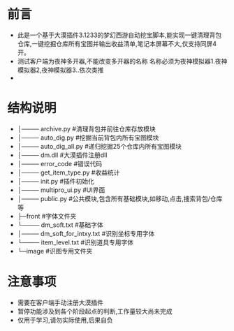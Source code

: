 # 前言
 - 此是一个基于大漠插件3.1233的梦幻西游自动挖宝脚本,能实现一键清理背包仓库,一键挖掘仓库所有宝图并输出收益清单,笔记本屏幕不大,仅支持同屏4开。
 - 测试客户端为夜神多开器,不能改变多开器的名称 名称必须为夜神模拟器1.夜神模拟器2,夜神模拟器3..依次类推
 - 

# 结构说明

- │──── archive.py                 #清理背包并前往仓库存放模块
- │──── auto_dig.py                #挖掘当前背包内所有宝图模块
- │──── auto_dig_all.py            #递归挖掘25个仓库内所有宝图模块
- │──── dm.dll                     #大漠插件注册dll
- │──── error_code                 #错误代码
- │──── get_item_type.py           #收益统计
- │──── init.py                    #插件初始化
- │──── multipro_ui.py             #UI界面
- │──── public.py                  #公共模块,包含所有基础模块,如移动,点击,搜索背包/仓库等
- ├─front                       #字体文件夹
-    └──── dm_soft.txt            #基础字体
-    │──── dm_soft_for_intxy.txt  #识别坐标专用字体
-    └──── item_level.txt        #识别道具专用字体
- └─image                       #识图专用文件夹
    

# 注意事项
- 需要在客户端手动注册大漠插件
- 暂停功能涉及到各个阶段起点的判断,工作量较大尚未完成
- 仅用于学习,请勿实际使用,后果自负
